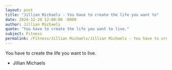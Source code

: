 ```yaml
---
layout: post
title: "Jillian Michaels - You have to create the life you want to"
date: 2024-12-28 12:00:00 -0000
author: Jillian Michaels
quote: "You have to create the life you want to live."
subject: Fitness
permalink: /Fitness/Jillian Michaels/Jillian Michaels - You have to create the life you want to
---
```


You have to create the life you want to live.

- Jillian Michaels
